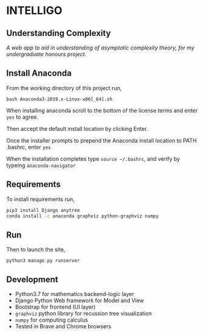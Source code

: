 # INTELLIGO

## Understanding Complexity

_A web app to aid in understanding of asymptotic complexity theory, for my undergraduate honours project._

## Install Anaconda 

From the working directory of this project run,

`bash Anaconda3-2019.x-Linux-x86[_64].sh`

When installing anaconda scroll to the bottom of the license terms and enter `yes` to agree.

Then accept the default install location by clicking Enter.

Once the installer prompts to prepend the Anaconda install location to PATH .bashrc, enter `yes`

When the installation completes type `source ~/.bashrc`, and verify by typeing `anaconda-navigator`

## Requirements

To install requirements run,

```bash
pip3 install Django anytree
conda install -c anaconda graphviz python-graphviz numpy
```

## Run

Then to launch the site,

`python3 manage.py runserver`

## Development

- Python3.7 for mathematics backend-logic layer
- Django Python Web framework for Model and View
- Bootstrap for frontend (UI layer)
- `graphviz` python library for recussion tree visualization
- `numpy` for computing calculus
- Tested in Brave and Chrome browsers

